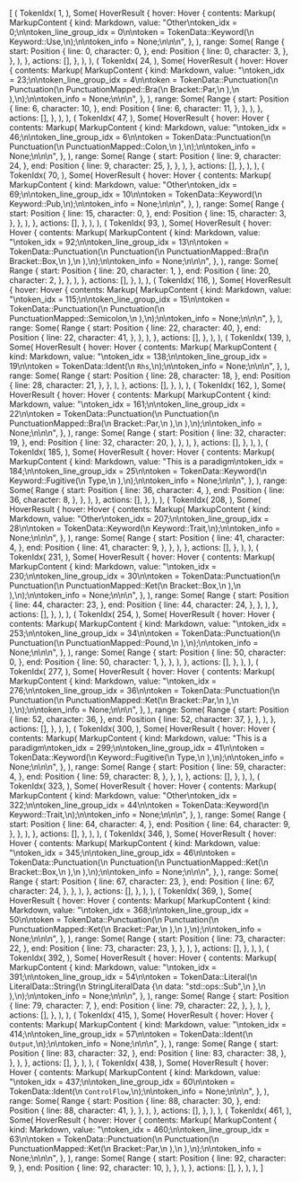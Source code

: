 [
    (
        TokenIdx(
            1,
        ),
        Some(
            HoverResult {
                hover: Hover {
                    contents: Markup(
                        MarkupContent {
                            kind: Markdown,
                            value: "Other\ntoken_idx = 0;\n\ntoken_line_group_idx = 0\n\ntoken = TokenData::Keyword(\n    Keyword::Use,\n);\n\ntoken_info = None;\n\n\n",
                        },
                    ),
                    range: Some(
                        Range {
                            start: Position {
                                line: 0,
                                character: 0,
                            },
                            end: Position {
                                line: 0,
                                character: 3,
                            },
                        },
                    ),
                },
                actions: [],
            },
        ),
    ),
    (
        TokenIdx(
            24,
        ),
        Some(
            HoverResult {
                hover: Hover {
                    contents: Markup(
                        MarkupContent {
                            kind: Markdown,
                            value: "\ntoken_idx = 23;\n\ntoken_line_group_idx = 4\n\ntoken = TokenData::Punctuation(\n    Punctuation(\n        PunctuationMapped::Bra(\n            Bracket::Par,\n        ),\n    ),\n);\n\ntoken_info = None;\n\n\n",
                        },
                    ),
                    range: Some(
                        Range {
                            start: Position {
                                line: 6,
                                character: 10,
                            },
                            end: Position {
                                line: 6,
                                character: 11,
                            },
                        },
                    ),
                },
                actions: [],
            },
        ),
    ),
    (
        TokenIdx(
            47,
        ),
        Some(
            HoverResult {
                hover: Hover {
                    contents: Markup(
                        MarkupContent {
                            kind: Markdown,
                            value: "\ntoken_idx = 46;\n\ntoken_line_group_idx = 6\n\ntoken = TokenData::Punctuation(\n    Punctuation(\n        PunctuationMapped::Colon,\n    ),\n);\n\ntoken_info = None;\n\n\n",
                        },
                    ),
                    range: Some(
                        Range {
                            start: Position {
                                line: 9,
                                character: 24,
                            },
                            end: Position {
                                line: 9,
                                character: 25,
                            },
                        },
                    ),
                },
                actions: [],
            },
        ),
    ),
    (
        TokenIdx(
            70,
        ),
        Some(
            HoverResult {
                hover: Hover {
                    contents: Markup(
                        MarkupContent {
                            kind: Markdown,
                            value: "Other\ntoken_idx = 69;\n\ntoken_line_group_idx = 10\n\ntoken = TokenData::Keyword(\n    Keyword::Pub,\n);\n\ntoken_info = None;\n\n\n",
                        },
                    ),
                    range: Some(
                        Range {
                            start: Position {
                                line: 15,
                                character: 0,
                            },
                            end: Position {
                                line: 15,
                                character: 3,
                            },
                        },
                    ),
                },
                actions: [],
            },
        ),
    ),
    (
        TokenIdx(
            93,
        ),
        Some(
            HoverResult {
                hover: Hover {
                    contents: Markup(
                        MarkupContent {
                            kind: Markdown,
                            value: "\ntoken_idx = 92;\n\ntoken_line_group_idx = 13\n\ntoken = TokenData::Punctuation(\n    Punctuation(\n        PunctuationMapped::Bra(\n            Bracket::Box,\n        ),\n    ),\n);\n\ntoken_info = None;\n\n\n",
                        },
                    ),
                    range: Some(
                        Range {
                            start: Position {
                                line: 20,
                                character: 1,
                            },
                            end: Position {
                                line: 20,
                                character: 2,
                            },
                        },
                    ),
                },
                actions: [],
            },
        ),
    ),
    (
        TokenIdx(
            116,
        ),
        Some(
            HoverResult {
                hover: Hover {
                    contents: Markup(
                        MarkupContent {
                            kind: Markdown,
                            value: "\ntoken_idx = 115;\n\ntoken_line_group_idx = 15\n\ntoken = TokenData::Punctuation(\n    Punctuation(\n        PunctuationMapped::Semicolon,\n    ),\n);\n\ntoken_info = None;\n\n\n",
                        },
                    ),
                    range: Some(
                        Range {
                            start: Position {
                                line: 22,
                                character: 40,
                            },
                            end: Position {
                                line: 22,
                                character: 41,
                            },
                        },
                    ),
                },
                actions: [],
            },
        ),
    ),
    (
        TokenIdx(
            139,
        ),
        Some(
            HoverResult {
                hover: Hover {
                    contents: Markup(
                        MarkupContent {
                            kind: Markdown,
                            value: "\ntoken_idx = 138;\n\ntoken_line_group_idx = 19\n\ntoken = TokenData::Ident(\n    `Rhs`,\n);\n\ntoken_info = None;\n\n\n",
                        },
                    ),
                    range: Some(
                        Range {
                            start: Position {
                                line: 28,
                                character: 18,
                            },
                            end: Position {
                                line: 28,
                                character: 21,
                            },
                        },
                    ),
                },
                actions: [],
            },
        ),
    ),
    (
        TokenIdx(
            162,
        ),
        Some(
            HoverResult {
                hover: Hover {
                    contents: Markup(
                        MarkupContent {
                            kind: Markdown,
                            value: "\ntoken_idx = 161;\n\ntoken_line_group_idx = 22\n\ntoken = TokenData::Punctuation(\n    Punctuation(\n        PunctuationMapped::Bra(\n            Bracket::Par,\n        ),\n    ),\n);\n\ntoken_info = None;\n\n\n",
                        },
                    ),
                    range: Some(
                        Range {
                            start: Position {
                                line: 32,
                                character: 19,
                            },
                            end: Position {
                                line: 32,
                                character: 20,
                            },
                        },
                    ),
                },
                actions: [],
            },
        ),
    ),
    (
        TokenIdx(
            185,
        ),
        Some(
            HoverResult {
                hover: Hover {
                    contents: Markup(
                        MarkupContent {
                            kind: Markdown,
                            value: "This is a paradigm\ntoken_idx = 184;\n\ntoken_line_group_idx = 25\n\ntoken = TokenData::Keyword(\n    Keyword::Fugitive(\n        Type,\n    ),\n);\n\ntoken_info = None;\n\n\n",
                        },
                    ),
                    range: Some(
                        Range {
                            start: Position {
                                line: 36,
                                character: 4,
                            },
                            end: Position {
                                line: 36,
                                character: 8,
                            },
                        },
                    ),
                },
                actions: [],
            },
        ),
    ),
    (
        TokenIdx(
            208,
        ),
        Some(
            HoverResult {
                hover: Hover {
                    contents: Markup(
                        MarkupContent {
                            kind: Markdown,
                            value: "Other\ntoken_idx = 207;\n\ntoken_line_group_idx = 28\n\ntoken = TokenData::Keyword(\n    Keyword::Trait,\n);\n\ntoken_info = None;\n\n\n",
                        },
                    ),
                    range: Some(
                        Range {
                            start: Position {
                                line: 41,
                                character: 4,
                            },
                            end: Position {
                                line: 41,
                                character: 9,
                            },
                        },
                    ),
                },
                actions: [],
            },
        ),
    ),
    (
        TokenIdx(
            231,
        ),
        Some(
            HoverResult {
                hover: Hover {
                    contents: Markup(
                        MarkupContent {
                            kind: Markdown,
                            value: "\ntoken_idx = 230;\n\ntoken_line_group_idx = 30\n\ntoken = TokenData::Punctuation(\n    Punctuation(\n        PunctuationMapped::Ket(\n            Bracket::Box,\n        ),\n    ),\n);\n\ntoken_info = None;\n\n\n",
                        },
                    ),
                    range: Some(
                        Range {
                            start: Position {
                                line: 44,
                                character: 23,
                            },
                            end: Position {
                                line: 44,
                                character: 24,
                            },
                        },
                    ),
                },
                actions: [],
            },
        ),
    ),
    (
        TokenIdx(
            254,
        ),
        Some(
            HoverResult {
                hover: Hover {
                    contents: Markup(
                        MarkupContent {
                            kind: Markdown,
                            value: "\ntoken_idx = 253;\n\ntoken_line_group_idx = 34\n\ntoken = TokenData::Punctuation(\n    Punctuation(\n        PunctuationMapped::Pound,\n    ),\n);\n\ntoken_info = None;\n\n\n",
                        },
                    ),
                    range: Some(
                        Range {
                            start: Position {
                                line: 50,
                                character: 0,
                            },
                            end: Position {
                                line: 50,
                                character: 1,
                            },
                        },
                    ),
                },
                actions: [],
            },
        ),
    ),
    (
        TokenIdx(
            277,
        ),
        Some(
            HoverResult {
                hover: Hover {
                    contents: Markup(
                        MarkupContent {
                            kind: Markdown,
                            value: "\ntoken_idx = 276;\n\ntoken_line_group_idx = 36\n\ntoken = TokenData::Punctuation(\n    Punctuation(\n        PunctuationMapped::Ket(\n            Bracket::Par,\n        ),\n    ),\n);\n\ntoken_info = None;\n\n\n",
                        },
                    ),
                    range: Some(
                        Range {
                            start: Position {
                                line: 52,
                                character: 36,
                            },
                            end: Position {
                                line: 52,
                                character: 37,
                            },
                        },
                    ),
                },
                actions: [],
            },
        ),
    ),
    (
        TokenIdx(
            300,
        ),
        Some(
            HoverResult {
                hover: Hover {
                    contents: Markup(
                        MarkupContent {
                            kind: Markdown,
                            value: "This is a paradigm\ntoken_idx = 299;\n\ntoken_line_group_idx = 41\n\ntoken = TokenData::Keyword(\n    Keyword::Fugitive(\n        Type,\n    ),\n);\n\ntoken_info = None;\n\n\n",
                        },
                    ),
                    range: Some(
                        Range {
                            start: Position {
                                line: 59,
                                character: 4,
                            },
                            end: Position {
                                line: 59,
                                character: 8,
                            },
                        },
                    ),
                },
                actions: [],
            },
        ),
    ),
    (
        TokenIdx(
            323,
        ),
        Some(
            HoverResult {
                hover: Hover {
                    contents: Markup(
                        MarkupContent {
                            kind: Markdown,
                            value: "Other\ntoken_idx = 322;\n\ntoken_line_group_idx = 44\n\ntoken = TokenData::Keyword(\n    Keyword::Trait,\n);\n\ntoken_info = None;\n\n\n",
                        },
                    ),
                    range: Some(
                        Range {
                            start: Position {
                                line: 64,
                                character: 4,
                            },
                            end: Position {
                                line: 64,
                                character: 9,
                            },
                        },
                    ),
                },
                actions: [],
            },
        ),
    ),
    (
        TokenIdx(
            346,
        ),
        Some(
            HoverResult {
                hover: Hover {
                    contents: Markup(
                        MarkupContent {
                            kind: Markdown,
                            value: "\ntoken_idx = 345;\n\ntoken_line_group_idx = 46\n\ntoken = TokenData::Punctuation(\n    Punctuation(\n        PunctuationMapped::Ket(\n            Bracket::Box,\n        ),\n    ),\n);\n\ntoken_info = None;\n\n\n",
                        },
                    ),
                    range: Some(
                        Range {
                            start: Position {
                                line: 67,
                                character: 23,
                            },
                            end: Position {
                                line: 67,
                                character: 24,
                            },
                        },
                    ),
                },
                actions: [],
            },
        ),
    ),
    (
        TokenIdx(
            369,
        ),
        Some(
            HoverResult {
                hover: Hover {
                    contents: Markup(
                        MarkupContent {
                            kind: Markdown,
                            value: "\ntoken_idx = 368;\n\ntoken_line_group_idx = 50\n\ntoken = TokenData::Punctuation(\n    Punctuation(\n        PunctuationMapped::Ket(\n            Bracket::Par,\n        ),\n    ),\n);\n\ntoken_info = None;\n\n\n",
                        },
                    ),
                    range: Some(
                        Range {
                            start: Position {
                                line: 73,
                                character: 22,
                            },
                            end: Position {
                                line: 73,
                                character: 23,
                            },
                        },
                    ),
                },
                actions: [],
            },
        ),
    ),
    (
        TokenIdx(
            392,
        ),
        Some(
            HoverResult {
                hover: Hover {
                    contents: Markup(
                        MarkupContent {
                            kind: Markdown,
                            value: "\ntoken_idx = 391;\n\ntoken_line_group_idx = 54\n\ntoken = TokenData::Literal(\n    LiteralData::String(\n        StringLiteralData {\n            data: \"std::ops::Sub\",\n        },\n    ),\n);\n\ntoken_info = None;\n\n\n",
                        },
                    ),
                    range: Some(
                        Range {
                            start: Position {
                                line: 79,
                                character: 7,
                            },
                            end: Position {
                                line: 79,
                                character: 22,
                            },
                        },
                    ),
                },
                actions: [],
            },
        ),
    ),
    (
        TokenIdx(
            415,
        ),
        Some(
            HoverResult {
                hover: Hover {
                    contents: Markup(
                        MarkupContent {
                            kind: Markdown,
                            value: "\ntoken_idx = 414;\n\ntoken_line_group_idx = 57\n\ntoken = TokenData::Ident(\n    `Output`,\n);\n\ntoken_info = None;\n\n\n",
                        },
                    ),
                    range: Some(
                        Range {
                            start: Position {
                                line: 83,
                                character: 32,
                            },
                            end: Position {
                                line: 83,
                                character: 38,
                            },
                        },
                    ),
                },
                actions: [],
            },
        ),
    ),
    (
        TokenIdx(
            438,
        ),
        Some(
            HoverResult {
                hover: Hover {
                    contents: Markup(
                        MarkupContent {
                            kind: Markdown,
                            value: "\ntoken_idx = 437;\n\ntoken_line_group_idx = 60\n\ntoken = TokenData::Ident(\n    `ControlFlow`,\n);\n\ntoken_info = None;\n\n\n",
                        },
                    ),
                    range: Some(
                        Range {
                            start: Position {
                                line: 88,
                                character: 30,
                            },
                            end: Position {
                                line: 88,
                                character: 41,
                            },
                        },
                    ),
                },
                actions: [],
            },
        ),
    ),
    (
        TokenIdx(
            461,
        ),
        Some(
            HoverResult {
                hover: Hover {
                    contents: Markup(
                        MarkupContent {
                            kind: Markdown,
                            value: "\ntoken_idx = 460;\n\ntoken_line_group_idx = 63\n\ntoken = TokenData::Punctuation(\n    Punctuation(\n        PunctuationMapped::Ket(\n            Bracket::Par,\n        ),\n    ),\n);\n\ntoken_info = None;\n\n\n",
                        },
                    ),
                    range: Some(
                        Range {
                            start: Position {
                                line: 92,
                                character: 9,
                            },
                            end: Position {
                                line: 92,
                                character: 10,
                            },
                        },
                    ),
                },
                actions: [],
            },
        ),
    ),
]